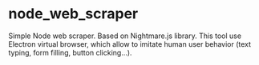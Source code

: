 # node_web_scraper
Simple Node web scraper. Based on Nightmare.js library. This tool use Electron virtual browser, which allow to imitate human user behavior (text typing, form filling, button clicking...).
